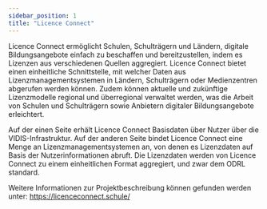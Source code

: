 ```yaml
---
sidebar_position: 1
title: "Licence Connect"
---
```


Licence Connect ermöglicht Schulen, Schulträgern und Ländern, digitale Bildungsangebote einfach zu beschaffen und bereitzustellen, indem es Lizenzen aus verschiedenen Quellen aggregiert. 
Licence Connect bietet einen einheitliche Schnittstelle, mit welcher Daten aus Lizenzmanagementsystemen in Ländern, Schulträgern oder Medienzentren abgerufen werden können.
Zudem können aktuelle und zukünftige Lizenzmodelle regional und überregional verwaltet werden, was die Arbeit von Schulen und Schulträgern sowie Anbietern digitaler Bildungsangebote erleichtert.

Auf der einen Seite erhält Licence Connect Basisdaten über Nutzer über die VIDIS-Infrastruktur. 
Auf der anderen Seite bindet Licence Connect eine Menge an Lizenzmanagementsystemen an, von denen es Lizenzdaten auf Basis der Nutzerinformationen abruft.
Die Lizenzdaten werden von Licence Connect zu einem einheitlichen Format aggregiert, und zwar dem ODRL standard.

Weitere Informationen zur Projektbeschreibung können gefunden werden unter: https://licenceconnect.schule/


